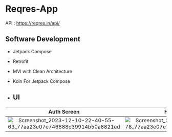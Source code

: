 # Reqres-App
API : https://reqres.in/api/

## Software Development
- Jetpack Compose
- Retrofit
- MVI with Clean Architecture
- Koin For Jetpack Compose

- ## UI

Auth Screen             |  Home Screen           | Detail Screen             | Create Screen          | Notification             |  Settings Screen           | 
:-------------------------:|:-------------------------:|:-------------------------:|:-------------------------:|:-------------------------:|:-------------------------:
![Screenshot_2023-12-10-22-40-55-63_77aa23e07e746888c39914b50a8821ed](https://github.com/shaqna/Reqres-App/assets/85094525/a6872995-8213-400c-a890-f12fa0091471) | ![Screenshot_2023-12-10-22-38-44-78_77aa23e07e746888c39914b50a8821ed](https://github.com/shaqna/Reqres-App/assets/85094525/5f33e94b-600f-4b90-9bcf-7c0740da7f61) | ![Screenshot_2023-12-10-22-40-04-04_77aa23e07e746888c39914b50a8821ed](https://github.com/shaqna/Reqres-App/assets/85094525/2f34e554-94dd-41f0-a180-bb8f432ec0dc) | ![Screenshot_2023-12-10-22-39-08-54_77aa23e07e746888c39914b50a8821ed](https://github.com/shaqna/Reqres-App/assets/85094525/82a7ab9e-8a25-491a-a65e-16289dfd1a67) | ![Screenshot_2023-12-10-22-39-29-86_77aa23e07e746888c39914b50a8821ed](https://github.com/shaqna/Reqres-App/assets/85094525/d294fe6f-bd54-4832-af52-106bf52ea0e2) | ![Screenshot_2023-12-10-22-39-39-38_77aa23e07e746888c39914b50a8821ed](https://github.com/shaqna/Reqres-App/assets/85094525/022341e8-26d6-47f2-ae27-3f4ae8d55c82)





